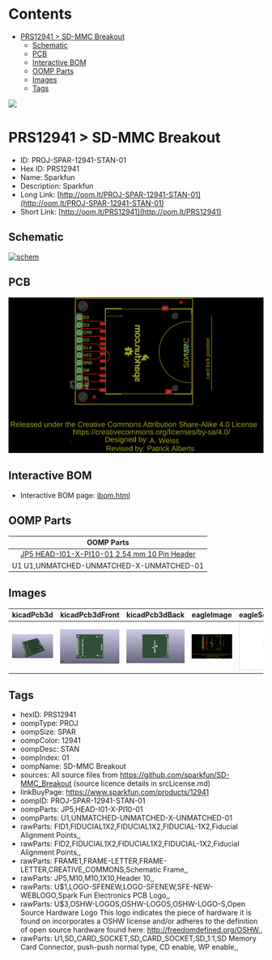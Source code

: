 



Contents
========

* [PRS12941 > SD-MMC Breakout](#prs12941--sd-mmc-breakout)
	* [Schematic](#schematic)
	* [PCB](#pcb)
	* [Interactive BOM](#interactive-bom)
	* [OOMP Parts](#oomp-parts)
	* [Images](#images)
	* [Tags](#tags)
  
![][im]
# PRS12941 > SD-MMC Breakout

- ID: PROJ-SPAR-12941-STAN-01
- Hex ID: PRS12941
- Name: Sparkfun
- Description: Sparkfun
- Long Link: [http://oom.lt/PROJ-SPAR-12941-STAN-01](http://oom.lt/PROJ-SPAR-12941-STAN-01)
- Short Link: [http://oom.lt/PRS12941](http://oom.lt/PRS12941)

## Schematic
  
[![schem](eagleSchemImage.png)](eagleSchemImage.png)
## PCB
  
[![pcb](eagleImage.png)](eagleImage.png)
## Interactive BOM

- Interactive BOM page: [ibom.html](https://htmlpreview.github.io/?https://github.com/oomlout/oomlout_OOMP_projects/blob/main/PROJ-SPAR-12941-STAN-01/kicad/bom/ibom.html)

## OOMP Parts
  

|OOMP Parts|
| :---: |
|[JP5 HEAD-I01-X-PI10-01 2.54 mm 10 Pin Header](https://github.com/oomlout/oomlout_OOMP_parts/tree/main/HEAD-I01-X-PI10-01/)|
|U1 U1,UNMATCHED-UNMATCHED-X-UNMATCHED-01|

## Images
  
  

|kicadPcb3d|kicadPcb3dFront|kicadPcb3dBack|eagleImage|eagleSchemImage|
| :---: | :---: | :---: | :---: | :---: |
|[![kicadPcb3d](kicadPcb3d_140.png)](kicadPcb3d.png)|[![kicadPcb3dFront](kicadPcb3dFront_140.png)](kicadPcb3dFront.png)|[![kicadPcb3dBack](kicadPcb3dBack_140.png)](kicadPcb3dBack.png)|[![eagleImage](eagleImage_140.png)](eagleImage.png)|[![eagleSchemImage](eagleSchemImage_140.png)](eagleSchemImage.png)|

## Tags

- hexID: PRS12941
- oompType: PROJ
- oompSize: SPAR
- oompColor: 12941
- oompDesc: STAN
- oompIndex: 01
- oompName: SD-MMC Breakout
- sources: All source files from https://github.com/sparkfun/SD-MMC_Breakout (source licence details in srcLicense.md)
- linkBuyPage: https://www.sparkfun.com/products/12941
- oompID: PROJ-SPAR-12941-STAN-01
- oompParts: JP5,HEAD-I01-X-PI10-01
- oompParts: U1,UNMATCHED-UNMATCHED-X-UNMATCHED-01
- rawParts: FID1,FIDUCIAL1X2,FIDUCIAL1X2,FIDUCIAL-1X2,Fiducial Alignment Points,,
- rawParts: FID2,FIDUCIAL1X2,FIDUCIAL1X2,FIDUCIAL-1X2,Fiducial Alignment Points,,
- rawParts: FRAME1,FRAME-LETTER,FRAME-LETTER,CREATIVE_COMMONS,Schematic Frame,,
- rawParts: JP5,M10,M10,1X10,Header 10,,
- rawParts: U$1,LOGO-SFENEW,LOGO-SFENEW,SFE-NEW-WEBLOGO,Spark Fun Electronics PCB Logo,,
- rawParts: U$3,OSHW-LOGOS,OSHW-LOGOS,OSHW-LOGO-S,Open Source Hardware Logo This logo indicates the piece of hardware it is found on incorporates a OSHW license and/or adheres to the definition of open source hardware found here: http://freedomdefined.org/OSHW,,
- rawParts: U1,SD_CARD_SOCKET,SD_CARD_SOCKET,SD_1:1,SD Memory Card Connector, push-push normal type, CD enable, WP enable,,



[im]: kicadPcb3d_450.png
